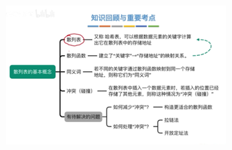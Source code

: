 


![输入图片说明](/imgs/2025-09-08/2vnAjp12kSnw9pao.png)
<!--stackedit_data:
eyJoaXN0b3J5IjpbODg4MzQ3OTM3XX0=
-->